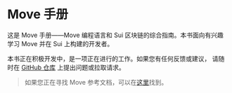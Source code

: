 # Move 手册

<!-- TODO: insert author(s) -->

这是 Move 手册——Move 编程语言和 Sui 区块链的综合指南。本书面向有兴趣学习 Move 并在 Sui 上构建的开发者。

<div class="warning">

本书正在积极开发中，是一项正在进行的工作。如果您有任何反馈或建议，
请随时在 [GitHub 仓库](https://github.com/MystenLabs/move-book) 上提出问题或拉取请求。

</div>

> 如果您正在寻找 Move 参考文档，可以在[这里](/reference)找到。
